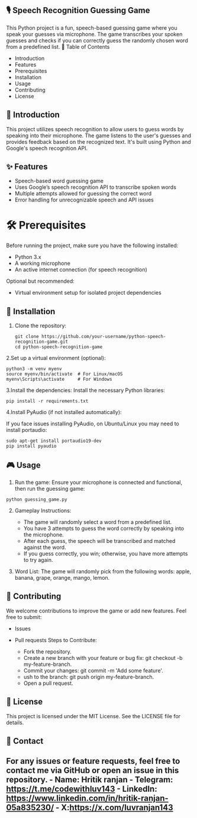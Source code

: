 ## 🎙️ Speech Recognition Guessing Game

This Python project is a fun, speech-based guessing game where you speak your guesses via microphone. The game transcribes your spoken guesses and checks if you can correctly guess the randomly chosen word from a predefined list.
📝 Table of Contents

  - Introduction
   - Features
  - Prerequisites
  - Installation
  - Usage
  - Contributing
  - License

## 📖 Introduction

This project utilizes speech recognition to allow users to guess words by speaking into their microphone. The game listens to the user's guesses and provides feedback based on the recognized text. It's built using Python and Google's speech recognition API.
## ✨ Features

  - Speech-based word guessing game
  - Uses Google’s speech recognition API to transcribe spoken words
  - Multiple attempts allowed for guessing the correct word
  - Error handling for unrecognizable speech and API issues

#  🛠️ Prerequisites

Before running the project, make sure you have the following installed:

  - Python 3.x
  - A working microphone
  - An active internet connection (for speech recognition)

Optional but recommended:

  - Virtual environment setup for isolated project dependencies
## 🚀 Installation
1. Clone the repository:

       git clone https://github.com/your-username/python-speech-recognition-game.git
       cd python-speech-recognition-game
2.Set up a virtual environment (optional):

    python3 -m venv myenv
    source myenv/bin/activate  # For Linux/macOS
    myenv\Scripts\activate     # For Windows
3.Install the dependencies: Install the necessary Python libraries:

    pip install -r requirements.txt
4.Install PyAudio (if not installed automatically):

If you face issues installing PyAudio, on Ubuntu/Linux you may need to install portaudio:

    sudo apt-get install portaudio19-dev
    pip install pyaudio
## 🎮 Usage

  1. Run the game: Ensure your microphone is connected and functional, then run the guessing game:

    python guessing_game.py

2. Gameplay Instructions:

    - The game will randomly select a word from a predefined list.
    - You have 3 attempts to guess the word correctly by speaking into the microphone.
    - After each guess, the speech will be transcribed and matched against the word.
   -  If you guess correctly, you win; otherwise, you have more attempts to try again.

3. Word List: The game will randomly pick from the following words: apple, banana, grape, orange, mango, lemon.

## 🤝 Contributing

We welcome contributions to improve the game or add new features. Feel free to submit:

  - Issues
  - Pull requests
Steps to Contribute:

    - Fork the repository.
    - Create a new branch with your feature or bug fix: git checkout -b my-feature-branch.
    - Commit your changes: git commit -m 'Add some feature'.
    - ush to the branch: git push origin my-feature-branch.
    - Open a pull request.
   
 ##  📝 License

This project is licensed under the MIT License. See the LICENSE file for details.
## 📧 Contact

For any issues or feature requests, feel free to contact me via GitHub or open an issue in this repository.
    - Name: Hritik ranjan
    - Telegram: https://t.me/codewithluv143
    - LinkedIn: https://www.linkedin.com/in/hritik-ranjan-05a835230/
    - X:https://x.com/luvranjan143
-
